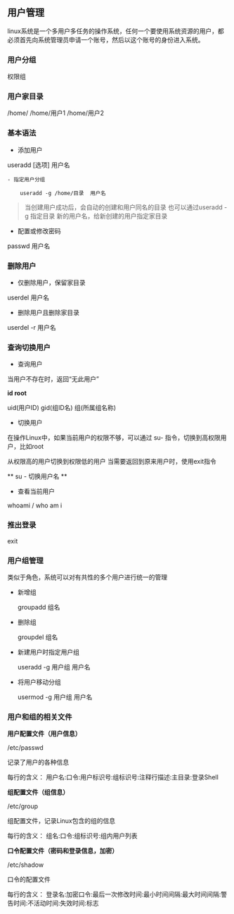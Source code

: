 ## 用户管理

linux系统是一个多用户多任务的操作系统，任何一个要使用系统资源的用户，都必须首先向系统管理员申请一个账号，然后以这个账号的身份进入系统。

### 用户分组

权限组

### 用户家目录

/home/
/home/用户1
/home/用户2

### 基本语法

- 添加用户

useradd [选项] 用户名

    - 指定用户分组

        useradd -g /home/目录  用户名

> 当创建用户成功后，会自动的创建和用户同名的目录
> 也可以通过useradd -g 指定目录 新的用户名，给新创建的用户指定家目录

- 配置或修改密码

passwd 用户名

### 删除用户

- 仅删除用户，保留家目录

userdel 用户名

- 删除用户且删除家目录

userdel -r 用户名

### 查询切换用户

- 查询用户

当用户不存在时，返回“无此用户”

**id root**

uid(用户ID)
gid(组ID名)
组(所属组名称)

- 切换用户

在操作Linux中，如果当前用户的权限不够，可以通过 su- 指令，切换到高权限用户，比如root

从权限高的用户切换到权限低的用户
当需要返回到原来用户时，使用exit指令

** su - 切换用户名 **

- 查看当前用户

whoami / who am i

### 推出登录

exit

### 用户组管理

类似于角色，系统可以对有共性的多个用户进行统一的管理

- 新增组
  
  groupadd 组名

- 删除组

  groupdel 组名

- 新建用户时指定用户组

  useradd -g 用户组 用户名

- 将用户移动分组

  usermod -g 用户组 用户名

### 用户和组的相关文件

**用户配置文件（用户信息）**

/etc/passwd

记录了用户的各种信息

每行的含义： 用户名:口令:用户标识号:组标识号:注释行描述:主目录:登录Shell

**组配置文件（组信息）**

/etc/group

组配置文件，记录Linux包含的组的信息

每行的含义： 组名:口令:组标识号:组内用户列表

**口令配置文件（密码和登录信息，加密）**

/etc/shadow

口令的配置文件

每行的含义： 登录名:加密口令:最后一次修改时间:最小时间间隔:最大时间间隔:警告时间:不活动时间:失效时间:标志

